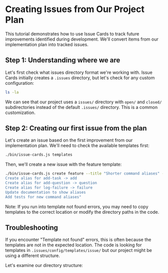 # Creating Issues from Our Project Plan

This tutorial demonstrates how to use Issue Cards to track future improvements identified during development. We'll convert items from our implementation plan into tracked issues.

## Step 1: Understanding where we are

Let's first check what issues directory format we're working with. Issue Cards initially creates a `.issues` directory, but let's check for any custom configuration:

```bash
ls -la
```

We can see that our project uses a `issues/` directory with `open/` and `closed/` subdirectories instead of the default `.issues/` directory. This is a common customization.

## Step 2: Creating our first issue from the plan

Let's create an issue based on the first improvement from our implementation plan. We'll need to check the available templates first:

```bash
./bin/issue-cards.js templates
```

Then, we'll create a new issue with the feature template:

```bash
./bin/issue-cards.js create feature --title "Shorter command aliases" --problem "The current command names are verbose and could be shorter for better usability" --approach "Implement shorter aliases for common commands" --tasks "Create alias for complete-task -> complete
Create alias for add-task -> add
Create alias for add-question -> question
Create alias for log-failure -> failure
Update documentation to show aliases
Add tests for new command aliases"
```

Note: If you run into template not found errors, you may need to copy templates to the correct location or modify the directory paths in the code.

## Troubleshooting

If you encounter "Template not found" errors, this is often because the templates are not in the expected location. The code is looking for templates in `.issues/config/templates/issue/` but our project might be using a different structure.

Let's examine our directory structure: